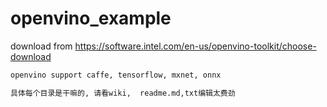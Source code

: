 # openvino_example 
download from https://software.intel.com/en-us/openvino-toolkit/choose-download

```markdown
openvino support caffe, tensorflow, mxnet, onnx

具体每个目录是干嘛的, 请看wiki,  readme.md,txt编辑太费劲
